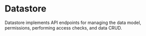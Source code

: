 Datastore
=======================

Datastore implements API endpoints for managing the data model, permissions, performing access checks, and data CRUD.